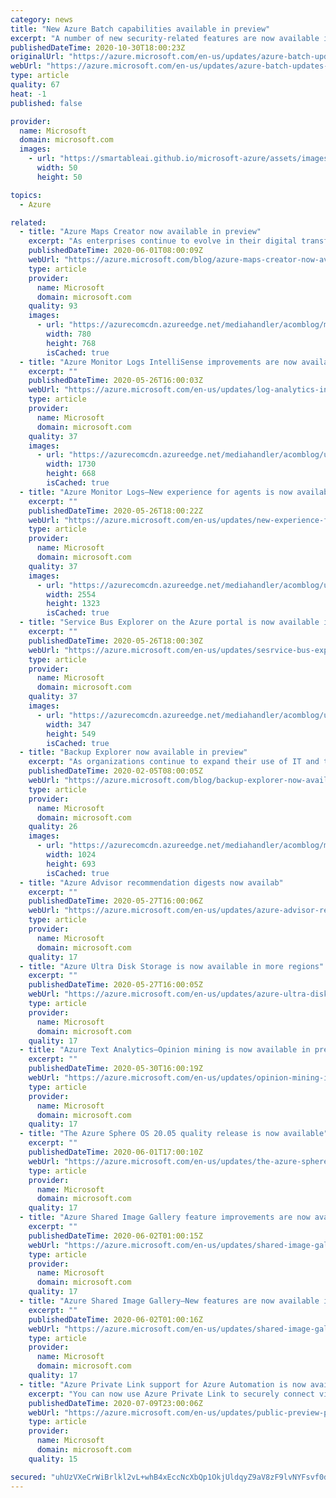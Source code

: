 ```yaml
---
category: news
title: "New Azure Batch capabilities available in preview"
excerpt: "A number of new security-related features are now available in preview."
publishedDateTime: 2020-10-30T18:00:23Z
originalUrl: "https://azure.microsoft.com/en-us/updates/azure-batch-updates-preview-october2020/"
webUrl: "https://azure.microsoft.com/en-us/updates/azure-batch-updates-preview-october2020/"
type: article
quality: 67
heat: -1
published: false

provider:
  name: Microsoft
  domain: microsoft.com
  images:
    - url: "https://smartableai.github.io/microsoft-azure/assets/images/organizations/microsoft.com-50x50.jpg"
      width: 50
      height: 50

topics:
  - Azure

related:
  - title: "Azure Maps Creator now available in preview"
    excerpt: "As enterprises continue to evolve in their digital transformation journey, there is a need for augmenting Azure Maps content with project-specific and private business knowledge of places. Today we're launching Azure Maps Creator in preview to extend location intelligence to indoor spaces.\r\n\r\nEnterprises"
    publishedDateTime: 2020-06-01T08:00:09Z
    webUrl: "https://azure.microsoft.com/blog/azure-maps-creator-now-available-in-preview/"
    type: article
    provider:
      name: Microsoft
      domain: microsoft.com
    quality: 93
    images:
      - url: "https://azurecomcdn.azureedge.net/mediahandler/acomblog/media/Default/blog/a6153b4c-6ec4-4b09-b1e7-dd8f2be265dd.png"
        width: 780
        height: 768
        isCached: true
  - title: "Azure Monitor Logs IntelliSense improvements are now available"
    excerpt: ""
    publishedDateTime: 2020-05-26T16:00:03Z
    webUrl: "https://azure.microsoft.com/en-us/updates/log-analytics-intellisense-improvements/"
    type: article
    provider:
      name: Microsoft
      domain: microsoft.com
    quality: 37
    images:
      - url: "https://azurecomcdn.azureedge.net/mediahandler/acomblog/updates/UpdatesV2/blog/bc9fd2f5-bd17-4f4e-b1b5-c02c035f249b.gif"
        width: 1730
        height: 668
        isCached: true
  - title: "Azure Monitor Logs—New experience for agents is now available"
    excerpt: ""
    publishedDateTime: 2020-05-26T18:00:22Z
    webUrl: "https://azure.microsoft.com/en-us/updates/new-experience-for-agents-in-log-analytics/"
    type: article
    provider:
      name: Microsoft
      domain: microsoft.com
    quality: 37
    images:
      - url: "https://azurecomcdn.azureedge.net/mediahandler/acomblog/updates/UpdatesV2/blog/480ae3b3-08b3-4078-b20f-83bb10f1d10c.gif"
        width: 2554
        height: 1323
        isCached: true
  - title: "Service Bus Explorer on the Azure portal is now available in preview"
    excerpt: ""
    publishedDateTime: 2020-05-26T18:00:30Z
    webUrl: "https://azure.microsoft.com/en-us/updates/sesrvice-bus-explorer/"
    type: article
    provider:
      name: Microsoft
      domain: microsoft.com
    quality: 37
    images:
      - url: "https://azurecomcdn.azureedge.net/mediahandler/acomblog/updates/UpdatesV2/blog/ccedbcf5-8321-460c-a9a3-b0730caa96fe.jpg"
        width: 347
        height: 549
        isCached: true
  - title: "Backup Explorer now available in preview"
    excerpt: "As organizations continue to expand their use of IT and the cloud, protecting critical enterprise data becomes extremely important. And if you are a backup admin on Microsoft Azure, being able to efficiently monitor backups on a daily basis is a key requirement to ensuring that your organization has"
    publishedDateTime: 2020-02-05T08:00:05Z
    webUrl: "https://azure.microsoft.com/blog/backup-explorer-now-available-in-preview/"
    type: article
    provider:
      name: Microsoft
      domain: microsoft.com
    quality: 26
    images:
      - url: "https://azurecomcdn.azureedge.net/mediahandler/acomblog/media/Default/blog/f68dd946-126d-46ef-a94a-c336a605aa9b.jpg"
        width: 1024
        height: 693
        isCached: true
  - title: "Azure Advisor recommendation digests now availab"
    excerpt: ""
    publishedDateTime: 2020-05-27T16:00:06Z
    webUrl: "https://azure.microsoft.com/en-us/updates/azure-advisor-recommendation-digests-now-availab/"
    type: article
    provider:
      name: Microsoft
      domain: microsoft.com
    quality: 17
  - title: "Azure Ultra Disk Storage is now available in more regions"
    excerpt: ""
    publishedDateTime: 2020-05-27T16:00:05Z
    webUrl: "https://azure.microsoft.com/en-us/updates/azure-ultra-disk-storage-is-now-available-in-more-regions/"
    type: article
    provider:
      name: Microsoft
      domain: microsoft.com
    quality: 17
  - title: "Azure Text Analytics—Opinion mining is now available in preview"
    excerpt: ""
    publishedDateTime: 2020-05-30T16:00:19Z
    webUrl: "https://azure.microsoft.com/en-us/updates/opinion-mining-is-now-available-in-text-analytics-in-public-preview/"
    type: article
    provider:
      name: Microsoft
      domain: microsoft.com
    quality: 17
  - title: "The Azure Sphere OS 20.05 quality release is now available"
    excerpt: ""
    publishedDateTime: 2020-06-01T17:00:10Z
    webUrl: "https://azure.microsoft.com/en-us/updates/the-azure-sphere-os-20-05-quality-release-is-now-available/"
    type: article
    provider:
      name: Microsoft
      domain: microsoft.com
    quality: 17
  - title: "Azure Shared Image Gallery feature improvements are now available"
    excerpt: ""
    publishedDateTime: 2020-06-02T01:00:15Z
    webUrl: "https://azure.microsoft.com/en-us/updates/shared-image-gallery-improvements/"
    type: article
    provider:
      name: Microsoft
      domain: microsoft.com
    quality: 17
  - title: "Azure Shared Image Gallery—New features are now available in preview"
    excerpt: ""
    publishedDateTime: 2020-06-02T01:00:16Z
    webUrl: "https://azure.microsoft.com/en-us/updates/shared-image-gallery-new-features/"
    type: article
    provider:
      name: Microsoft
      domain: microsoft.com
    quality: 17
  - title: "Azure Private Link support for Azure Automation is now available in preview"
    excerpt: "You can now use Azure Private Link to securely connect virtual networks to Azure Automation using private endpoints (in preview)."
    publishedDateTime: 2020-07-09T23:00:06Z
    webUrl: "https://azure.microsoft.com/en-us/updates/public-preview-private-link-azure-automation-is-now-available/"
    type: article
    provider:
      name: Microsoft
      domain: microsoft.com
    quality: 15

secured: "uhUzVXeCrWiBrlkl2vL+whB4xEccNcXbQp1OkjUldqyZ9aV8zF9lvNYFsvf0ddaij9Qv+E6XYglwgkT6Dcjz9Di6WbF3HuSkFmOoXtQDiNu+Gqs2JMuoIOx52cHYn/kMjjOxP9Mlv0+sT07bBYyp6wCs80R9to0e6Okm24c3ZvTKXETDwsgVaU6Hy97UPblzwiCvxK0qL5OQC534omYb1mXFGVFBZrzOBVdF+iiMBr2I1kJPJWYQ/maCKoqkAuMMW+DaFhEzja3Nr7Ax/BeBfZ0Soi5DbDbChxpIhssSLFK7DTgWZfeDT43K6LRmXR/HJPSKFLK9G7OaeAw7yDD89R0Hs9BD1ATh/t0w8ttAxEc=;nE1AmZFJrtGepnDXQRfpKQ=="
---
```


